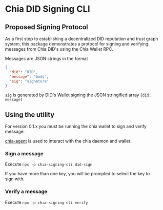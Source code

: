 # Chia DID Signing CLI

## Proposed Signing Protocol

As a first step to establishing a decentralized DID reputation 
and trust graph system, this package demonstrates a protocol
for signing and verifying messages from Chia DID's using the Chia Wallet RPC.

Messages are JSON strings in the format
```JSON
{
  "did": "DID",
  "message": "body",
  "sig": "signature"
}
```

`sig` is generated by DID's Wallet signing the JSON stringified array `[did, message]`

## Using the utility
For version 0.1.x you must be running the chia wallet to sign and verify message.

[chia-agent](https://github.com/Chia-Mine/chia-agent) is used to interact with the chia daemon and wallet.

### Sign a message
Execute `npx -p chia-signing-cli did-sign`

If you have more than one key, you will be prompted to select the key to sign with.

### Verify a message
Execute `npx -p chia-signing-cli verify`
